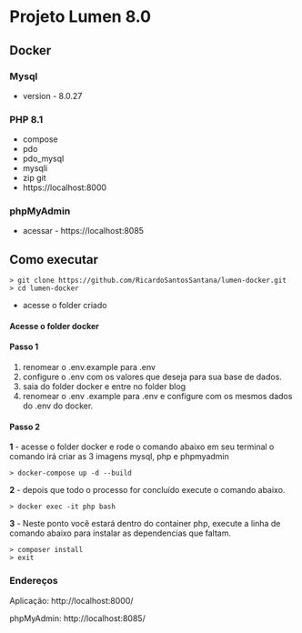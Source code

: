 # Projeto Lumen 8.0 

## **Docker**

### **Mysql**
* version - 8.0.27

###  **PHP 8.1**
* compose 
* pdo 
* pdo_mysql 
* mysqli
* zip git
* https://localhost:8000

### **phpMyAdmin**
* acessar - https://localhost:8085

## **Como executar**

    > git clone https://github.com/RicardoSantosSantana/lumen-docker.git
    > cd lumen-docker
* acesse o folder criado

#### **Acesse o folder docker**
#### Passo 1
 1. renomear o .env.example para .env
 2. configure o .env com os valores que deseja para sua base de dados.
 3. saia do folder docker e entre no folder blog
 4. renomear o .env .example para .env e configure com os mesmos dados do .env do docker.

#### Passo 2
**1** - acesse o folder docker e rode o comando abaixo em seu terminal
o comando  irá criar as 3 imagens mysql, php e phpmyadmin

    > docker-compose up -d --build 

**2** -  depois que todo o processo for concluído execute o comando abaixo.

    > docker exec -it php bash

**3** - Neste ponto você estará dentro do container php, execute a linha de comando abaixo para instalar as dependencias que faltam.
    
    > composer install
    > exit

### **Endereços**
Aplicação: http://localhost:8000/

phpMyAdmin: http://localhost:8085/